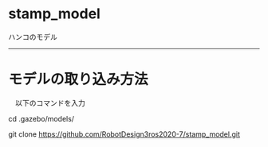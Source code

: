 # stamp_model
ハンコのモデル

---

# モデルの取り込み方法

　以下のコマンドを入力

cd .gazebo/models/

git clone https://github.com/RobotDesign3ros2020-7/stamp_model.git
